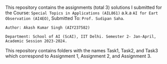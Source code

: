 This repository contains the assignments (total 3) solutions I submitted for the Course: `Special Topics in Applications (AIL861)` a.k.a `AI for Eart Observation (AI4EO)`, Submitted To: `Prof. Sudipan Saha`.

`Author: Akash Kumar Singh (AIY237582)`

`Department: School of AI (ScAI), IIT Delhi. Semester 2- Jan-April, Academic Session 2023-2024.`

This repository contains folders with the names Task1, Task2, and Task3 which correspond to Assignment 1, Assignment 2, and Assignment 3.
